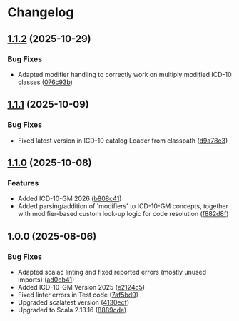 # Changelog

## [1.1.2](https://github.com/dnpm-dip/icd-catalogs/compare/v1.1.1...v1.1.2) (2025-10-29)


### Bug Fixes

* Adapted modifier handling to correctly work on multiply modified ICD-10 classes ([076c93b](https://github.com/dnpm-dip/icd-catalogs/commit/076c93b4ba632dc67428babcb3cc1858f00b3372))

## [1.1.1](https://github.com/dnpm-dip/icd-catalogs/compare/v1.1.0...v1.1.1) (2025-10-09)


### Bug Fixes

* Fixed latest version in ICD-10 catalog Loader from classpath ([d9a78e3](https://github.com/dnpm-dip/icd-catalogs/commit/d9a78e34b43ffdd73c76048744c0e738136798ff))

## [1.1.0](https://github.com/dnpm-dip/icd-catalogs/compare/v1.0.0...v1.1.0) (2025-10-08)


### Features

* Added ICD-10-GM 2026 ([b808c41](https://github.com/dnpm-dip/icd-catalogs/commit/b808c411ccd5e4130551c4e6a50937223cbffdf9))
* Added parsing/addition of 'modifiers' to ICD-10-GM concepts, together with modifier-based custom look-up logic for code resolution ([f882d8f](https://github.com/dnpm-dip/icd-catalogs/commit/f882d8f66df5ca3d244a8b59088085397fb45a41))

## 1.0.0 (2025-08-06)


### Bug Fixes

* Adapted scalac linting and fixed reported errors (mostly unused imports) ([ad0db41](https://github.com/dnpm-dip/icd-catalogs/commit/ad0db413eec729a572322ecc9c9070515e647a7a))
* Added ICD-10-GM Version 2025 ([e2124c5](https://github.com/dnpm-dip/icd-catalogs/commit/e2124c53dd30d8a25b6ae6f84626e367c87506f4))
* Fixed linter errors in Test code ([7af5bd9](https://github.com/dnpm-dip/icd-catalogs/commit/7af5bd96dbd3d59f637213136301534d31584935))
* Upgraded scalatest version ([4130ecf](https://github.com/dnpm-dip/icd-catalogs/commit/4130ecf456a0ed394e3706543b6d9443ccefdc15))
* Upgraded to Scala 2.13.16 ([8889cde](https://github.com/dnpm-dip/icd-catalogs/commit/8889cde101962a69b7a1eb8ae23e0d15904a9d62))
